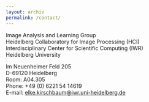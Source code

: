 ```yaml
---
layout: archiv
permalink: /contact/
---
```


Image Analysis and Learning Group  
Heidelberg Collaboratory for Image Processing (HCI)  
Interdisciplinary Center for Scientific Computing (IWR)  
Heidelberg University  

Im Neuenheimer Feld 205   
D-69120 Heidelberg  
Room: A04.305  
Phone: +49 (0) 6221 54 14619  
E-mail: elke.kirschbaum@iwr.uni-heidelberg.de  
